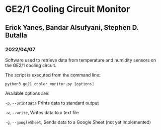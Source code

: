 # GE2/1 Cooling Circuit Monitor
## Erick Yanes, Bandar Alsufyani, Stephen D. Butalla
### 2022/04/07

Software used to retrieve data from temperature and humidity sensors on the GE2/1 cooling circuit.

The script is executed from the command line:

`python3 ge21_cooler_monitor.py [options]`

Available options are:

`-p`, `--printData` Prints data to standard output

`-w`, `--write`, Writes data to a text file

`-g`, `--googleSheet`, Sends data to a Google Sheet (not yet implemented)
    
